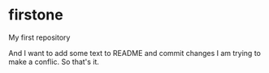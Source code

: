 # firstone
My first repository

And I want to add some text to README and commit changes
I am trying to make a conflic.
So that's it.
